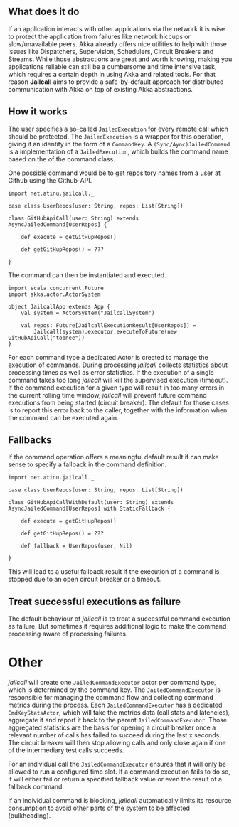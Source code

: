 ## What does it do
If an application interacts with other applications via the network it is wise to protect the application from failures
like network hiccups or slow/unavailable peers. Akka already offers nice utilities to help with those issues like 
Dispatchers, Supervision, Schedulers, Circuit Breakers and Streams. While those abstractions are great and worth 
knowing, making you applications reliable can still be a cumbersome and time intensive task, which requires a certain 
depth in using Akka and related tools. For that reason **Jailcall** aims to provide a safe-by-default approach for 
distributed communication with Akka on top of existing Akka abstractions.

## How it works
The user specifies a so-called `JailedExecution` for every remote call which should be protected. The `JailedExecution`
is a wrapper for this operation, giving it an identity in the form of a `CommandKey`. A `(Sync/Aync)JailedCommand` is a
implementation of a `JailedExecution`, which builds the command name based on the of the command class.

One possible command would be to get repository names from a user at Github using the Github-API.

```tut:silent
import net.atinu.jailcall._

case class UserRepos(user: String, repos: List[String])

class GitHubApiCall(user: String) extends AsyncJailedCommand[UserRepos] {

    def execute = getGitHupRepos()
    
    def getGitHupRepos() = ???

}
```

The command can then be instantiated and executed.

```tut:silent
import scala.concurrent.Future
import akka.actor.ActorSystem

object JailcallApp extends App {
    val system = ActorSystem("JailcallSystem")
    
    val repos: Future[JailcallExecutionResult[UserRepos]] = 
        Jailcall(system).executor.executeToFuture(new GitHubApiCall("tobnee"))
}
```

For each command type a dedicated Actor is created to manage the execution of commands. During processing *jailcall* 
collects statistics about processing times as well as error statistics. If the execution of a single command takes too 
long *jailcall* will kill the supervised execution (timeout). If the command execution for a given type will result in 
too many errors in the current rolling time window, *jailcall* will prevent future command executions from being started 
(circuit breaker). The default for those cases is to report this error back to the caller, together 
with the information when the command can be executed again.

## Fallbacks
If the command operation offers a meaningful default result if can make sense to specify a fallback in the command 
definition.

```tut:silent
import net.atinu.jailcall._

case class UserRepos(user: String, repos: List[String])

class GitHubApiCallWithDefault(user: String) extends AsyncJailedCommand[UserRepos] with StaticFallback {

    def execute = getGitHupRepos()
    
    def getGitHupRepos() = ???
    
    def fallback = UserRepos(user, Nil)

}
```

This will lead to a useful fallback result if the execution of a command is stopped due to an open circuit breaker or 
a timeout.

## Treat successful executions as failure
The default behaviour of *jailcall* is to treat a successful command execution as failure. But sometimes it requires 
additional logic to make the command processing aware of processing failures.

# Other
*jailcall* will create one `JailedCommandExecutor` actor per command type, which is determined by the command key.
The `JailedCommandExecutor` is responsible for managing the command flow and collecting command metrics during the process.
Each `JailedCommandExecutor` has a dedicated `CmdKeyStatsActor`, which will take the metrics data (call stats and
latencies), aggregate it and report it back to the parent `JailedCommandExecutor`. Those aggregated statistics are the
basis for opening a circuit breaker once a relevant number of calls has failed to succeed during the last x seconds. 
The circuit breaker will then stop allowing calls and only close again if one of the intermediary test calls succeeds.

For an individual call the `JailedCommandExecutor` ensures that it will only be allowed to run a configured time slot. If
a command execution fails to do so, it will either fail or return a specified fallback value or even the result of a 
fallback command.

If an individual command is blocking, *jailcall* automatically limits its resource consumption to avoid other parts of the
system to be affected (bulkheading).